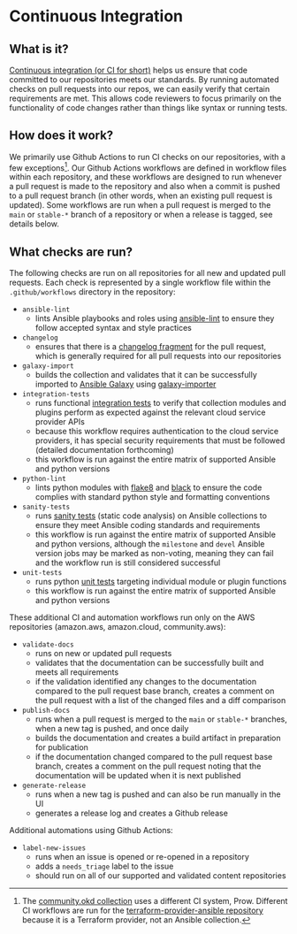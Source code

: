 # Continuous Integration

## What is it?

[Continuous integration (or CI for short)](https://en.wikipedia.org/wiki/Continuous_integration) helps us ensure that code committed to our repositories meets our standards. By running automated checks on pull requests into our repos, we can easily verify that certain requirements are met. This allows code reviewers to focus primarily on the functionality of code changes rather than things like syntax or running tests.

## How does it work?

We primarily use Github Actions to run CI checks on our repositories, with a few exceptions[^1]. Our Github Actions workflows are defined in workflow files within each repository, and these workflows are designed to run whenever a pull request is made to the repository and also when a commit is pushed to a pull request branch (in other words, when an existing pull request is updated). Some workflows are run when a pull request is merged to the `main` or `stable-*` branch of a repository or when a release is tagged, see details below.

## What checks are run?

The following checks are run on all repositories for all new and updated pull requests. Each check is represented by a single workflow file within the `.github/workflows` directory in the repository:

- `ansible-lint`
  - lints Ansible playbooks and roles using [ansible-lint](https://ansible.readthedocs.io/projects/lint/) to ensure they follow accepted syntax and style practices
- `changelog`
  - ensures that there is a [changelog fragment](https://docs.ansible.com/ansible/latest/community/development_process.html#creating-changelog-fragments) for the pull request, which is generally required for all pull requests into our repositories
- `galaxy-import`
  - builds the collection and validates that it can be successfully imported to [Ansible Galaxy](https://galaxy.ansible.com/) using [galaxy-importer](https://github.com/ansible/galaxy-importer)
- `integration-tests`
  - runs functional [integration tests](https://docs.ansible.com/ansible/latest/dev_guide/testing_integration.html#testing-integration) to verify that collection modules and plugins perform as expected against the relevant cloud service provider APIs
  - because this workflow requires authentication to the cloud service providers, it has special security requirements that must be followed (detailed documentation forthcoming)
  - this workflow is run against the entire matrix of supported Ansible and python versions
- `python-lint`
  - lints python modules with [flake8](https://flake8.pycqa.org/en/latest/) and [black](https://black.readthedocs.io/en/stable/) to ensure the code complies with standard python style and formatting conventions
- `sanity-tests`
  - runs [sanity tests](https://docs.ansible.com/ansible/latest/dev_guide/testing_sanity.html#testing-sanity) (static code analysis) on Ansible collections to ensure they meet Ansible coding standards and requirements
  - this workflow is run against the entire matrix of supported Ansible and python versions, although the `milestone` and `devel` Ansible version jobs may be marked as non-voting, meaning they can fail and the workflow run is still considered successful
- `unit-tests`
  - runs python [unit tests](https://docs.ansible.com/ansible/latest/dev_guide/testing_units.html#testing-units) targeting individual module or plugin functions
  - this workflow is run against the entire matrix of supported Ansible and python versions

These additional CI and automation workflows run only on the AWS repositories (amazon.aws, amazon.cloud, community.aws):

- `validate-docs`
  - runs on new or updated pull requests
  - validates that the documentation can be successfully built and meets all requirements
  - if the validation identified any changes to the documentation compared to the pull request base branch, creates a comment on the pull request with a list of the changed files and a diff comparison
- `publish-docs`
  - runs when a pull request is merged to the `main` or `stable-*` branches, when a new tag is pushed, and once daily
  - builds the documentation and creates a build artifact in preparation for publication
  - if the documentation changed compared to the pull request base branch, creates a comment on the pull request noting that the documentation will be updated when it is next published
- `generate-release`
  - runs when a new tag is pushed and can also be run manually in the UI
  - generates a release log and creates a Github release

Additional automations using Github Actions:

- `label-new-issues`
  - runs when an issue is opened or re-opened in a repository
  - adds a `needs_triage` label to the issue
  - should run on all of our supported and validated content repositories

[^1]: The [community.okd collection](https://github.com/ansible-collections/community.okd) uses a different CI system, Prow. Different CI workflows are run for the [terraform-provider-ansible repository](https://github.com/ansible/terraform-provider-ansible) because it is a Terraform provider, not an Ansible collection.
